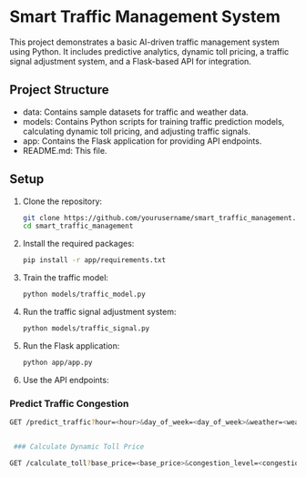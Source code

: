 # Smart Traffic Management System

This project demonstrates a basic AI-driven traffic management system using Python. It includes predictive analytics, dynamic toll pricing, a traffic signal adjustment system, and a Flask-based API for integration.

## Project Structure

- data: Contains sample datasets for traffic and weather data.
- models: Contains Python scripts for training traffic prediction models, calculating dynamic toll pricing, and adjusting traffic signals.
- app: Contains the Flask application for providing API endpoints.
- README.md: This file.
 
## Setup

1. Clone the repository:
   ```bash
   git clone https://github.com/yourusername/smart_traffic_management.git
   cd smart_traffic_management

2. Install the required packages:
   ```bash
   pip install -r app/requirements.txt

4. Train the traffic model:
   ```bash
   python models/traffic_model.py

6. Run the traffic signal adjustment system:
   ```bash
   python models/traffic_signal.py

7. Run the Flask application:
   ```bash
   python app/app.py

8. Use the API endpoints:
 ### Predict Traffic Congestion

```bash
GET /predict_traffic?hour=<hour>&day_of_week=<day_of_week>&weather=<weather>


 ### Calculate Dynamic Toll Price

GET /calculate_toll?base_price=<base_price>&congestion_level=<congestion_level>

